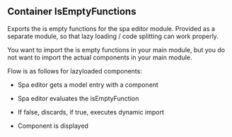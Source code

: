 ## Container IsEmptyFunctions 

Exports the is empty functions for the spa editor module.
Provided as a separate module, so that lazy loading / code splitting can work properly.

You want to import the is empty functions in your main module, but you do not want to import the actual components in your main module.

Flow is as follows for lazyloaded components:

* Spa editor gets a model entry with a component

* Spa editor evaluates the isEmptyFunction

* If false, discards, if true, executes dynamic import

* Component is displayed